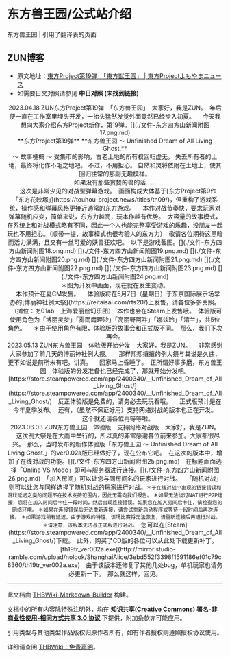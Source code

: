# 东方兽王园/公式站介绍

<!-- source html: G:\repos\THBWiki-Markdown-Builder\THBWikiMarkdown\Temp\main\2\25\ns0%3A%E4%B8%9C%E6%96%B9%E5%85%BD%E7%8E%8B%E5%9B%AD%2F%E5%85%AC%E5%BC%8F%E7%AB%99%E4%BB%8B%E7%BB%8D.html -->

东方兽王园 | 引用了翻译表的页面


## ZUN博客
- 原文地址：[東方Project第19弾　「東方獣王園」 | 東方Projectよもやまニュース](https://touhou-project.news/news/8892/)
- 如需要日文对照请参见 **中日对照 (未找到链接)** 

<center>2023.04.18 ZUN东方Project第19弹　「东方兽王园」　大家好，我是ZUN。　年后便一直在工作室里埋头开发，一抬头猛然发觉外面竟然已经步入初夏。  
　今天我想向大家介绍东方Project新作，第19弹。[](./文件-东方四方山新闻附图17.png.md)<center> **东方Project第19弹**   
 **东方兽王园 ～ Unfinished Dream of All Living Ghost.** </center><center>～ 故事梗概 ～  
受集市的影响，古老土地的所有权回归虚无。  
失去所有者的土地，最终将化作不毛之地吧。  
不过，不用担心。  
自然和灵将依附在土地上，使其回归往常的那副无趣模样。</center><center>如果没有那些贪婪的兽的话……</center>　这次是非常少见的对战型弹幕游戏。　画面构成大体基于[东方Project第9作　「东方花映塚」](https://touhou-project.news/titles/th09/)，但重构了游戏系统，操作感和弹幕风格更接近通常的东方游戏。  
　本作对战节奏快，要求玩家对弹幕随机应变，简单来说，东方力越高，玩本作越有优势。　大容量的故事模式，在系统上和对战模式略有不同，因此一个人也能完整享受游戏的乐趣，没朋友一起玩也不用担心。（顺带一提，故事模式也很考验人的东方力）　敬请各位期待这黑暗而活力满满，且又有一丝可爱的妖兽狂欢吧。　以下是游戏截图。[](./文件-东方四方山新闻附图18.png.md)  
[](./文件-东方四方山新闻附图19.png.md)  
[](./文件-东方四方山新闻附图20.png.md)  
[](./文件-东方四方山新闻附图21.png.md)  
[](./文件-东方四方山新闻附图22.png.md)  
[](./文件-东方四方山新闻附图23.png.md)  
[](./文件-东方四方山新闻附图24.png.md)<center>＊图为开发中画面，现在就在发生变动。</center>　本作预计在夏CM发售。  
　体验版将在5月7日（星期日）于东京国际展示场举办的[博丽神社例大祭](https://reitaisai.com/rts20/)上发售，请各位多多关照。  
　（摊位：あ01ab　上海爱丽丝幻乐团）　本作也会在Steam上发售哦。　体验版可使用角色为「博丽灵梦」「雾雨魔理沙」「高丽野阿吽」「娜兹玲」「清兰」，共5位角色。  
　＊由于使用角色有限，体验版的故事会和正式版不同。　那么，我们下次再会。</center>
  
  

  

<center>2023.05.13 ZUN东方兽王园　体验版开始分发　大家好，我是ZUN。  
　非常感谢大家参加了前几天的博丽神社例大祭。  
　那样熙熙攘攘的例大祭与其说是久违，更不如说是前所未有吧。讲真。  
　回家马上昏睡了。　正所谓好事多磨，东方兽王园　体验版的分发准备也已经完成了，那就开始分发吧。  
[https://store.steampowered.com/app/2400340/__Unfinished_Dream_of_All_Living_Ghost/](https://store.steampowered.com/app/2400340/__Unfinished_Dream_of_All_Living_Ghost/)　反正体验版是免费的，请务必去玩玩看哦。  
　正式版预计是在今年夏季发布。　还有，（虽然不保证好用）支持网络对战的版本也正在开发。  
　这个就还请各位再等等啦。</center>
  
  

  

<center>2023.06.03 ZUN东方兽王园　体验版　支持网络对战版　大家好，我是ZUN。  
　这次例大祭是在大雨中举行的，所以真的非常感谢各位前来参加。大家都很尽兴。　那么，当时发布的新作体验版「东方兽王园 ～ Unfinished Dream of All Living Ghost.」的ver0.02a版已经做好了，现在公布它吧。　在这次的版本中，增加了在线对战的功能。[](./文件-东方四方山新闻附图25.png.md)　在标题画面选择「Online VS Mode」即可与服务器进行连接。[](./文件-东方四方山新闻附图26.png.md)　「加入房间」可以让您与同房间名的玩家进行对战。  
　「随机对战」则可以让您与同样选择了随机对战的玩家进行对战。<small>＊于在线对战中出现的链接错误和游戏延迟之类的问题不在技术支持范围内，因此无需向我们报告。  
＊如果无法绕过NAT进行P2P连接，您将在加入房间后卡住一段时间，然后出现连接错误。如果您在加入房间后卡住，请检查您的网络环境。  
＊如果在连接错误后无法重新连接，请尝试重新启动程序或等待一段时间后再次连接。  
＊如果游戏稍有延迟，由于游戏的特性，该场比赛将无法恢复，请重新连接后再进行对战。  
＊请注意，该版本无法与正式版进行对战。</small>　您可以在[Steam](https://store.steampowered.com/app/2400340/__Unfinished_Dream_of_All_Living_Ghost/)下载。　此外，购买了CD版的各位可以从此处下载更新补丁。  
　[th19tr_ver002a.exe](http://mirror.studio-ramble.com/upload/nolook/ShanghaiAlice/3ebd552f3398f1591186ef01c79c8360/th19tr_ver002a.exe)　由于该版本还修复了其他几处bug，单机玩家也请务必更新一下。　那么就这样，回见。</center>




---

此文档由 [THBWiki-Markdown-Builder](https://github.com/Delsin-Yu/THBWiki-Markdown-Builder) 构建。

文档中的所有内容除特殊注明外，均在 [**知识共享(Creative Commons) 署名-非商业性使用-相同方式共享 3.0 协议**](https://creativecommons.org/licenses/by-sa/3.0/deed.zh-hans) 下提供，附加条款亦可能应用。

引用类型与其他类型作品版权归原作者所有，如有作者授权则遵照授权协议使用。

详细请查阅 [THBWiki：免责声明](https://thbwiki.cc/THBWiki:%E5%85%8D%E8%B4%A3%E5%A3%B0%E6%98%8E)。

